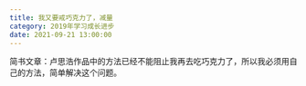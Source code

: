 ```yaml
---
title: 我又要戒巧克力了，减量
category: 2019年学习成长进步
date: 2021-09-21 13:00:00
---
```


简书文章：卢思浩作品中的方法已经不能阻止我再去吃巧克力了，所以我必须用自己的方法，简单解决这个问题。